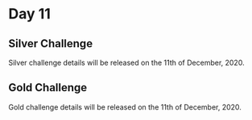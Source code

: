 # Day 11

## Silver Challenge

Silver challenge details will be released on the 11th of December, 2020.

## Gold Challenge

Gold challenge details will be released on the 11th of December, 2020.

